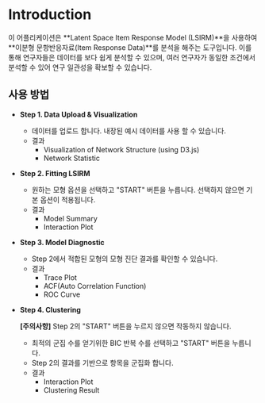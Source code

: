 # Introduction
이 어플리케이션은 **Latent Space Item Response Model (LSIRM)**을 사용하여 **이분형 문항반응자료(Item Response Data)**를 분석을 해주는 도구입니다. 이를 통해 연구자들은 데이터를 보다 쉽게 분석할 수 있으며, 여러 연구자가 동일한 조건에서 분석할 수 있어 연구 일관성을 확보할 수 있습니다.

## 사용 방법
- **Step 1. Data Upload & Visualization**
  - 데이터를 업로드 합니다. 내장된 예시 데이터를 사용 할 수 있습니다.
  - 결과
      - Visualization of Network Structure (using D3.js)
      - Network Statistic
- **Step 2. Fitting LSIRM**
    - 원하는 모형 옵션을 선택하고 "START" 버튼을 누릅니다. 선택하지 않으면 기본 옵션이 적용됩니다.
    - 결과
        - Model Summary
        - Interaction Plot
- **Step 3. Model Diagnostic**
    - Step 2에서 적합된 모형의 모형 진단 결과를 확인할 수 있습니다.
    - 결과
        - Trace Plot
        - ACF(Auto Correlation Function)
        - ROC Curve
- **Step 4. Clustering**
    
    **[주의사항]** Step 2의 "START" 버튼을 누르지 않으면 작동하지 않습니다.
    
    - 최적의 군집 수를 얻기위한 BIC 반복 수를 선택하고 "START" 버튼을 누릅니다.
    - Step 2의 결과를 기반으로 항목을 군집화 합니다.
    - 결과
        - Interaction Plot
        - Clustering Result
